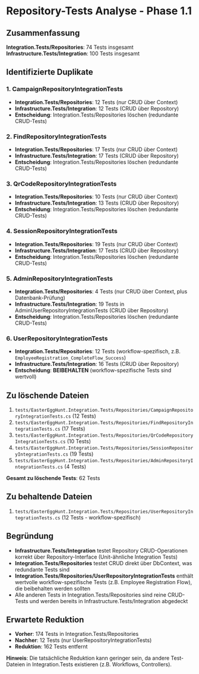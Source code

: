# Repository-Tests Analyse - Phase 1.1

## Zusammenfassung

**Integration.Tests/Repositories**: 74 Tests insgesamt
**Infrastructure.Tests/Integration**: 100 Tests insgesamt

## Identifizierte Duplikate

### 1. CampaignRepositoryIntegrationTests
- **Integration.Tests/Repositories**: 12 Tests (nur CRUD über Context)
- **Infrastructure.Tests/Integration**: 12 Tests (CRUD über Repository)
- **Entscheidung**: Integration.Tests/Repositories löschen (redundante CRUD-Tests)

### 2. FindRepositoryIntegrationTests
- **Integration.Tests/Repositories**: 17 Tests (nur CRUD über Context)
- **Infrastructure.Tests/Integration**: 17 Tests (CRUD über Repository)
- **Entscheidung**: Integration.Tests/Repositories löschen (redundante CRUD-Tests)

### 3. QrCodeRepositoryIntegrationTests
- **Integration.Tests/Repositories**: 10 Tests (nur CRUD über Context)
- **Infrastructure.Tests/Integration**: 13 Tests (CRUD über Repository)
- **Entscheidung**: Integration.Tests/Repositories löschen (redundante CRUD-Tests)

### 4. SessionRepositoryIntegrationTests
- **Integration.Tests/Repositories**: 19 Tests (nur CRUD über Context)
- **Infrastructure.Tests/Integration**: 17 Tests (CRUD über Repository)
- **Entscheidung**: Integration.Tests/Repositories löschen (redundante CRUD-Tests)

### 5. AdminRepositoryIntegrationTests
- **Integration.Tests/Repositories**: 4 Tests (nur CRUD über Context, plus Datenbank-Prüfung)
- **Infrastructure.Tests/Integration**: 19 Tests in AdminUserRepositoryIntegrationTests (CRUD über Repository)
- **Entscheidung**: Integration.Tests/Repositories löschen (redundante CRUD-Tests)

### 6. UserRepositoryIntegrationTests
- **Integration.Tests/Repositories**: 12 Tests (workflow-spezifisch, z.B. `EmployeeRegistration_CompleteFlow_Success`)
- **Infrastructure.Tests/Integration**: 16 Tests (CRUD über Repository)
- **Entscheidung**: **BEIBEHALTEN** (workflow-spezifische Tests sind wertvoll)

## Zu löschende Dateien

1. `tests/EasterEggHunt.Integration.Tests/Repositories/CampaignRepositoryIntegrationTests.cs` (12 Tests)
2. `tests/EasterEggHunt.Integration.Tests/Repositories/FindRepositoryIntegrationTests.cs` (17 Tests)
3. `tests/EasterEggHunt.Integration.Tests/Repositories/QrCodeRepositoryIntegrationTests.cs` (10 Tests)
4. `tests/EasterEggHunt.Integration.Tests/Repositories/SessionRepositoryIntegrationTests.cs` (19 Tests)
5. `tests/EasterEggHunt.Integration.Tests/Repositories/AdminRepositoryIntegrationTests.cs` (4 Tests)

**Gesamt zu löschende Tests**: 62 Tests

## Zu behaltende Dateien

1. `tests/EasterEggHunt.Integration.Tests/Repositories/UserRepositoryIntegrationTests.cs` (12 Tests - workflow-spezifisch)

## Begründung

- **Infrastructure.Tests/Integration** testet Repository CRUD-Operationen korrekt über Repository-Interface (Unit-ähnliche Integration Tests)
- **Integration.Tests/Repositories** testet CRUD direkt über DbContext, was redundante Tests sind
- **Integration.Tests/Repositories/UserRepositoryIntegrationTests** enthält wertvolle workflow-spezifische Tests (z.B. Employee Registration Flow), die beibehalten werden sollten
- Alle anderen Tests in Integration.Tests/Repositories sind reine CRUD-Tests und werden bereits in Infrastructure.Tests/Integration abgedeckt

## Erwartete Reduktion

- **Vorher**: 174 Tests in Integration.Tests/Repositories
- **Nachher**: 12 Tests (nur UserRepositoryIntegrationTests)
- **Reduktion**: 162 Tests entfernt

**Hinweis**: Die tatsächliche Reduktion kann geringer sein, da andere Test-Dateien in Integration.Tests existieren (z.B. Workflows, Controllers).

